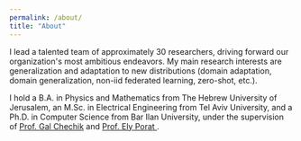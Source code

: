 ```yaml
---
permalink: /about/
title: "About"
---
```

I lead a talented team of approximately 30 researchers, driving forward our organization's most ambitious endeavors. My main research interests are generalization and adaptation to new distributions (domain adaptation, domain generalization, non-iid federated learning, zero-shot, etc.).

I hold a B.A. in Physics and Mathematics from The Hebrew University of Jerusalem, an M.Sc. in Electrical Engineering from Tel Aviv University, and a Ph.D. in Computer Science from Bar Ilan University, under the supervision of <a href="https://chechiklab.biu.ac.il/~gal/"> Prof. Gal Chechik</a> and <a href="https://u.cs.biu.ac.il/~porately/"> Prof. Ely Porat </a>. 
